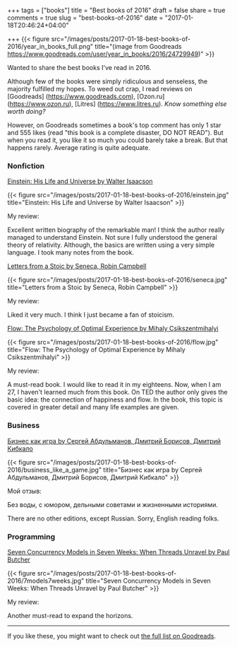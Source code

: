 +++
tags = ["books"]
title = "Best books of 2016"
draft = false
share = true
comments = true
slug = "best-books-of-2016"
date = "2017-01-18T20:46:24+04:00"

+++
{{< figure src="/images/posts/2017-01-18-best-books-of-2016/year_in_books_full.png" title="(image from Goodreads https://www.goodreads.com/user/year_in_books/2016/24729949)" >}}

Wanted to share the best books I've read in 2016.

<!--more-->

Although few of the books were simply ridiculous and senseless, the majority
fulfilled my hopes. To weed out crap, I read reviews on [Goodreads]
(https://www.goodreads.com), [Ozon.ru] (https://www.ozon.ru), [Litres]
(https://www.litres.ru). *Know something else worth doing?*

However, on Goodreads sometimes a book's top comment has only 1 star and 555
likes (read "this book is a complete disaster, DO NOT READ"). But when you read
it, you like it so much you could barely take a break. But that happens rarely.
Average rating is quite adequate.

### Nonfiction

[Einstein: His Life and Universe by Walter Isaacson](https://www.goodreads.com/book/show/10884.Einstein)

{{< figure src="/images/posts/2017-01-18-best-books-of-2016/einstein.jpg" title="Einstein: His Life and Universe by Walter Isaacson" >}}

My review:

Excellent written biography of the remarkable man! I think the author really
managed to understand Einstein. Not sure I fully understood the general theory
of relativity. Although, the basics are written using a very simple language. I
took many notes from the book.

[Letters from a Stoic by Seneca, Robin Campbell](https://www.goodreads.com/book/show/97411.Letters_from_a_Stoic)

{{< figure src="/images/posts/2017-01-18-best-books-of-2016/seneca.jpg" title="Letters from a Stoic by Seneca, Robin Campbell" >}}

My review:

Liked it very much. I think I just became a fan of stoicism.

[Flow: The Psychology of Optimal Experience by Mihaly Csikszentmihalyi](https://www.goodreads.com/book/show/66354.Flow)

{{< figure src="/images/posts/2017-01-18-best-books-of-2016/flow.jpg" title="Flow: The Psychology of Optimal Experience by Mihaly Csikszentmihalyi" >}}

My review:

A must-read book. I would like to read it in my eighteens. Now, when I am 27, I
haven't learned much from this book. On TED the author only gives the basic
idea: the connection of happiness and flow. In the book, this topic is covered
in greater detail and many life examples are given.

### Business

[Бизнес как игра by Сергей Абдульманов, Дмитрий Борисов, Дмитрий Кибкало](https://www.goodreads.com/book/show/28437799)

{{< figure src="/images/posts/2017-01-18-best-books-of-2016/business_like_a_game.jpg" title="Бизнес как игра by Сергей Абдульманов, Дмитрий Борисов, Дмитрий Кибкало" >}}

Мой отзыв:

Без воды, с юмором, дельными советами и жизненными историями.

There are no other editions, except Russian. Sorry, English reading folks.

### Programming

[Seven Concurrency Models in Seven Weeks: When Threads Unravel by Paul Butcher](https://www.goodreads.com/book/show/18467564-seven-concurrency-models-in-seven-weeks)

{{< figure src="/images/posts/2017-01-18-best-books-of-2016/7models7weeks.jpg" title="Seven Concurrency Models in Seven Weeks: When Threads Unravel by Paul Butcher" >}}

My review:

Another must-read to expand the horizons.

---

If you like these, you might want to check out [the full list on Goodreads](https://www.goodreads.com/review/list/24729949?read_at=2016&sort=rating).
